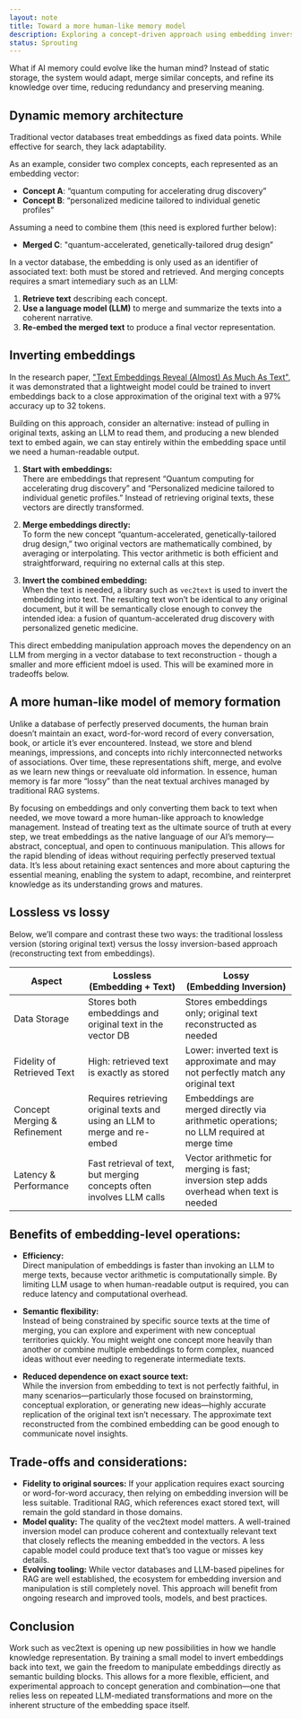```yaml
---
layout: note
title: Toward a more human-like memory model
description: Exploring a concept-driven approach using embedding inversions
status: Sprouting
---
```


What if AI memory could evolve like the human mind? Instead of static storage, the system would adapt, merge similar
concepts, and refine its knowledge over time, reducing redundancy and preserving meaning.

## Dynamic memory architecture

Traditional vector databases treat embeddings as fixed data points. While effective for search, they lack adaptability.

As an example, consider two complex concepts, each represented as an embedding vector:

- **Concept A**: “quantum computing for accelerating drug discovery”
- **Concept B**: “personalized medicine tailored to individual genetic profiles”

Assuming a need to combine them (this need is explored further below):

- **Merged C**: "quantum-accelerated, genetically-tailored drug design”

In a vector database, the embedding is only used as an identifier of associated text: both must be stored and retrieved.
And merging concepts requires a smart intemediary such as an LLM:

1. **Retrieve text** describing each concept.
2. **Use a language model (LLM)** to merge and summarize the texts into a coherent narrative.
3. **Re-embed the merged text** to produce a final vector representation.

## Inverting embeddings

In the research paper,
["Text Embeddings Reveal (Almost) As Much As Text"](https://arxiv.org/pdf/2310.06816),
it was demonstrated that a lightweight model could be trained to invert embeddings back to a close approximation of
the original text with a 97% accuracy up to 32 tokens.

Building on this approach, consider an alternative: instead of pulling in original texts, asking an LLM to read them,
and producing a new blended text to embed again, we can stay entirely within the embedding space until we need a
human-readable output.

1. **Start with embeddings:**  
   There are embeddings that represent “Quantum computing for accelerating drug discovery” and 
   “Personalized  medicine tailored to individual genetic profiles.” Instead of retrieving original texts, these 
   vectors are directly transformed.

2. **Merge embeddings directly:**  
   To form the new concept “quantum-accelerated, genetically-tailored drug design,” two original
   vectors are mathematically combined, by averaging or interpolating. This vector arithmetic is 
   both efficient and straightforward, requiring no external calls at this step.

3. **Invert the combined embedding:**  
   When the text is needed, a library such as `vec2text` is used to invert the embedding into text. The resulting 
   text won’t be identical to any original document, but it will be semantically close enough
   to convey the intended idea: a fusion of quantum-accelerated drug discovery with personalized genetic medicine.

This direct embedding manipulation approach moves the dependency on an LLM from merging in a vector database
to text reconstruction - though a smaller and more efficient mdoel is used. This will be examined more in tradeoffs
below.

## A more human-like model of memory formation

Unlike a database of perfectly preserved documents, the human brain doesn’t maintain an exact, word-for-word record of
every conversation, book, or article it’s ever encountered. Instead, we store and blend meanings, impressions, and
concepts into richly interconnected networks of associations. Over time, these representations shift, merge, and evolve
as we learn new things or reevaluate old information. In essence, human memory is far more “lossy” than the neat textual
archives managed by traditional RAG systems.

By focusing on embeddings and only converting them back to text when needed, we move toward a more human-like approach
to knowledge management. Instead of treating text as the ultimate source of truth at every step, we treat embeddings as
the native language of our AI’s memory—abstract, conceptual, and open to continuous manipulation. This allows for the
rapid blending of ideas without requiring perfectly preserved textual data. It’s less about retaining exact sentences
and more about capturing the essential meaning, enabling the system to adapt, recombine, and reinterpret knowledge as
its understanding grows and matures.

## Lossless vs lossy

Below, we’ll compare and contrast these two ways: the traditional lossless version (storing original
text) versus the lossy inversion-based approach (reconstructing text from embeddings).

<table class="uk-table uk-table-divider uk-table-justify">
    <thead>
        <tr>
            <th>Aspect</th>
            <th class="uk-width-2-5">Lossless<br>(Embedding + Text)</th>
            <th class="uk-width-2-5">Lossy<br>(Embedding Inversion)</th>
        </tr>
    </thead>
    <tbody>
        <tr>
            <td>Data Storage</td>
            <td>Stores both embeddings and original text in the vector DB</td>
            <td>Stores embeddings only; original text reconstructed as needed</td>
        </tr>
        <tr>
            <td>Fidelity of Retrieved Text</td>
            <td>High: retrieved text is exactly as stored</td>
            <td>Lower: inverted text is approximate and may not perfectly match any original text</td>
        </tr>
        <tr>
            <td>Concept Merging & Refinement</td>
            <td>Requires retrieving original texts and using an LLM to merge and re-embed</td>
            <td>Embeddings are merged directly via arithmetic operations; no LLM required at merge time</td>
        </tr> 
        <tr>
            <td>Latency & Performance</td>
            <td>Fast retrieval of text, but merging concepts often involves LLM calls</td>
            <td>Vector arithmetic for merging is fast; inversion step adds overhead when text is needed</td>
        </tr>
    </tbody>
</table>

## Benefits of embedding-level operations:

- **Efficiency:**  
  Direct manipulation of embeddings is faster than invoking an LLM to merge texts, because vector arithmetic is
  computationally simple. By limiting LLM usage to when human-readable output is required, you can reduce latency and
  computational overhead.

- **Semantic flexibility:**  
  Instead of being constrained by specific source texts at the time of merging, you can explore and experiment with new
  conceptual territories quickly. You might weight one concept more heavily than another or combine multiple embeddings
  to form complex, nuanced ideas without ever needing to regenerate intermediate texts.

- **Reduced dependence on exact source text:**  
  While the inversion from embedding to text is not perfectly faithful, in many scenarios—particularly those focused on
  brainstorming, conceptual exploration, or generating new ideas—highly accurate replication of the original text isn’t
  necessary. The approximate text reconstructed from the combined embedding can be good enough to communicate novel
  insights.

## Trade-offs and considerations:

- **Fidelity to original sources:**
  If your application requires exact sourcing or word-for-word accuracy, then relying on embedding inversion will be
  less
  suitable. Traditional RAG, which references exact stored text, will remain the gold standard in those domains.
- **Model quality:**
  The quality of the vec2text model matters. A well-trained inversion model can produce coherent and contextually
  relevant
  text that closely reflects the meaning embedded in the vectors. A less capable model could produce text that’s too
  vague
  or misses key details.
- **Evolving tooling:**
  While vector databases and LLM-based pipelines for RAG are well established, the ecosystem for embedding inversion and
  manipulation is still completely novel. This approach will benefit from ongoing research and improved tools, models,
  and best practices.

## Conclusion

Work such as vec2text is opening up new possibilities in how we handle knowledge representation. By training a small
model to invert embeddings back into text, we gain the freedom to manipulate embeddings directly as semantic
building blocks. This allows for a more flexible, efficient, and experimental approach to concept generation and
combination—one that relies less on repeated LLM-mediated transformations and more on
the inherent structure of the embedding space itself.
